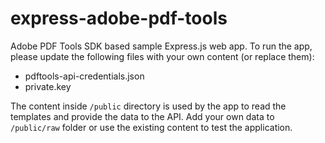 # express-adobe-pdf-tools

Adobe PDF Tools SDK based sample Express.js web app. To run the app, please update
the following files with your own content (or replace them):

* pdftools-api-credentials.json
* private.key

The content inside `/public` directory is used by the app to read the templates
and provide the data to the API. Add your own data to `/public/raw`  folder or
use the existing content to test the application.
